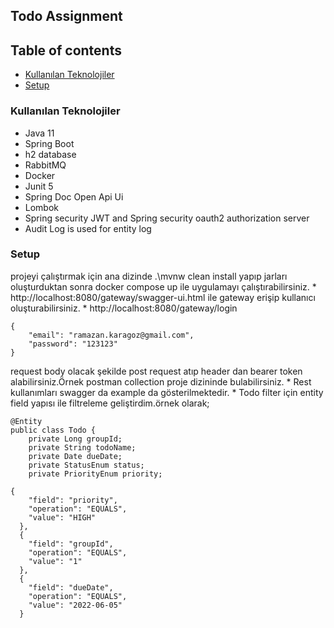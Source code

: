 ## Todo Assignment

## Table of contents
* [Kullanılan Teknolojiler](#kullanlan-teknolojiler)
* [Setup](#setup)

### Kullanılan Teknolojiler
* Java 11
* Spring Boot
* h2 database
* RabbitMQ
* Docker
* Junit 5
* Spring Doc Open Api Ui
* Lombok
* Spring security JWT and Spring security oauth2 authorization server
* Audit Log is used for entity log

### Setup

 projeyi çalıştırmak için ana dizinde .\mvnw clean install yapıp jarları oluşturduktan sonra docker compose up ile uygulamayı çalıştırabilirsiniz.
*
 http://localhost:8080/gateway/swagger-ui.html ile gateway erişip kullanıcı oluşturabilirsiniz.
*
 http://localhost:8080/gateway/login
```
{
    "email": "ramazan.karagoz@gmail.com",
    "password": "123123"
}
```
request body olacak şekilde post request atıp header dan bearer token alabilirsiniz.Örnek postman collection proje dizininde bulabilirsiniz.
*
 Rest kullanımları swagger da example da gösterilmektedir.
*
Todo filter için entity field yapısı ile filtreleme geliştirdim.örnek olarak;
```
@Entity
public class Todo {
    private Long groupId;
    private String todoName;
    private Date dueDate;
    private StatusEnum status;
    private PriorityEnum priority;
```
```
{
    "field": "priority",
    "operation": "EQUALS",
    "value": "HIGH"
  },
  {
    "field": "groupId",
    "operation": "EQUALS",
    "value": "1"
  },
  {
    "field": "dueDate",
    "operation": "EQUALS",
    "value": "2022-06-05"
  } 
```